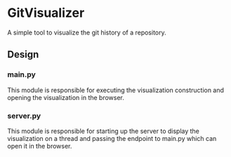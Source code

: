 # GitVisualizer

A simple tool to visualize the git history of a repository. 

## Design 

### main.py

This module is responsible for executing the visualization construction and opening the visualization in the browser.

### server.py

This module is responsible for starting up the server to display the visualization on a thread
and passing the endpoint to main.py which can open it in the browser.

